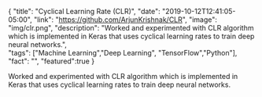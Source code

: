 {
  "title": "Cyclical Learning Rate (CLR)",
  "date": "2019-10-12T12:41:05-05:00",
  "link": "https://github.com/ArjunKrishnak/CLR",
  "image": "img/clr.png",
  "description": "Worked and experimented with CLR algorithm which is implemented in  Keras that uses cyclical learning rates to train deep neural networks.",  
  "tags": ["Machine Learning","Deep Learning", "TensorFlow","Python"],
  "fact": "",
  "featured":true
}

Worked and experimented with CLR algorithm which is implemented in  Keras that uses cyclical learning rates to train deep neural networks.
